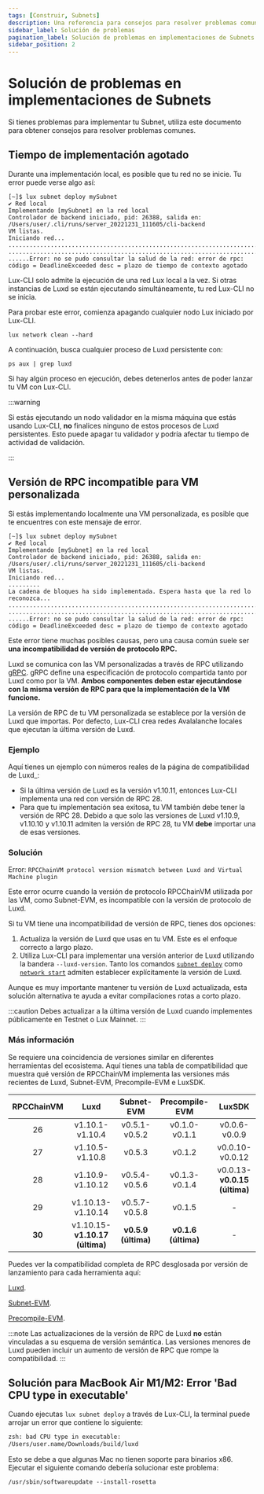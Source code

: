 ```yaml
---
tags: [Construir, Subnets]
description: Una referencia para consejos para resolver problemas comunes al implementar Subnets en Lux.
sidebar_label: Solución de problemas
pagination_label: Solución de problemas en implementaciones de Subnets
sidebar_position: 2
---
```


# Solución de problemas en implementaciones de Subnets

Si tienes problemas para implementar tu Subnet, utiliza este documento para obtener consejos para resolver problemas comunes.

## Tiempo de implementación agotado

Durante una implementación local, es posible que tu red no se inicie. Tu error puede verse algo así:

```text
[~]$ lux subnet deploy mySubnet
✔ Red local
Implementando [mySubnet] en la red local
Controlador de backend iniciado, pid: 26388, salida en: /Users/user/.cli/runs/server_20221231_111605/cli-backend
VM listas.
Iniciando red...
..................................................................................
..................................................................................
......Error: no se pudo consultar la salud de la red: error de rpc: código = DeadlineExceeded desc = plazo de tiempo de contexto agotado
```

Lux-CLI solo admite la ejecución de una red Lux local a la vez. Si otras instancias de
Luxd se están ejecutando simultáneamente, tu red Lux-CLI no se inicia.

Para probar este error, comienza apagando cualquier nodo Lux iniciado por Lux-CLI.

```shell
lux network clean --hard
```

A continuación, busca cualquier proceso de Luxd persistente con:

```shell
ps aux | grep luxd
```

Si hay algún proceso en ejecución, debes detenerlos antes de poder lanzar tu VM con Lux-CLI.

:::warning

Si estás ejecutando un nodo validador en la misma máquina que estás usando Lux-CLI, **no** finalices ninguno
de estos procesos de Luxd persistentes. Esto puede apagar tu validador y podría afectar
tu tiempo de actividad de validación.

:::

## Versión de RPC incompatible para VM personalizada

Si estás implementando localmente una VM personalizada, es posible que te encuentres con este mensaje de error.

```text
[~]$ lux subnet deploy mySubnet
✔ Red local
Implementando [mySubnet] en la red local
Controlador de backend iniciado, pid: 26388, salida en: /Users/user/.cli/runs/server_20221231_111605/cli-backend
VM listas.
Iniciando red...
.........
La cadena de bloques ha sido implementada. Espera hasta que la red lo reconozca...
..................................................................................
..................................................................................
......Error: no se pudo consultar la salud de la red: error de rpc: código = DeadlineExceeded desc = plazo de tiempo de contexto agotado
```

Este error tiene muchas posibles causas, pero una causa común suele ser **una
incompatibilidad de versión de protocolo RPC.**

Luxd se comunica con las VM personalizadas a través de RPC utilizando [gRPC](https://grpc.io/). gRPC define una
especificación de protocolo compartida tanto por Luxd como por la VM. **Ambos componentes deben estar ejecutándose
con la misma versión de RPC para que la implementación de la VM funcione.**

La versión de RPC de tu VM personalizada se establece por la versión de Luxd que importas. Por defecto,
Lux-CLI crea redes Avalalanche locales que ejecutan la última versión de Luxd.

### Ejemplo

Aquí tienes un ejemplo con números reales de la página de compatibilidad de Luxd\_:

- Si la última versión de Luxd es la versión v1.10.11, entonces Lux-CLI implementa una red con
  versión de RPC 28.
- Para que tu implementación sea exitosa, tu VM también debe tener la versión de RPC 28. Debido a que solo
  las versiones de Luxd v1.10.9, v1.10.10 y v1.10.11 admiten la versión de RPC 28,
  tu VM **debe** importar una de esas versiones.

### Solución

Error: `RPCChainVM protocol version mismatch between Luxd and Virtual Machine plugin`

Este error ocurre cuando la versión de protocolo RPCChainVM utilizada por las VM, como Subnet-EVM,
es incompatible con la versión de protocolo de Luxd.

Si tu VM tiene una incompatibilidad de versión de RPC, tienes dos opciones:

1. Actualiza la versión de Luxd que usas en tu VM. Este es el enfoque correcto a largo plazo.
2. Utiliza Lux-CLI para implementar una versión anterior de Luxd utilizando la bandera
   `--luxd-version`. Tanto los comandos [`subnet deploy`](/tooling/cli.md#subnet-deploy)
   como [`network start`](/tooling/cli.md#network-start) admiten
   establecer explícitamente la versión de Luxd.

Aunque es muy importante mantener tu versión de Luxd actualizada,
esta solución alternativa te ayuda a evitar compilaciones rotas a corto plazo.

:::caution
Debes actualizar a la última versión de Luxd cuando implementes públicamente en
Testnet o Lux Mainnet.
:::

### Más información

Se requiere una coincidencia de versiones similar en diferentes herramientas del ecosistema. Aquí tienes una tabla de compatibilidad
que muestra qué versión de RPCChainVM implementa las versiones más recientes de
Luxd, Subnet-EVM, Precompile-EVM e LuxSDK.

| RPCChainVM | Luxd              | Subnet-EVM          | Precompile-EVM      | LuxSDK |
| :--------: | :-------:                | :-------:           | :-------:           | :-------: |
| 26         | v1.10.1-v1.10.4          | v0.5.1-v0.5.2       | v0.1.0-v0.1.1       | v0.0.6-v0.0.9 |
| 27         | v1.10.5-v1.10.8          | v0.5.3              | v0.1.2              | v0.0.10-v0.0.12 |
| 28         | v1.10.9-v1.10.12         | v0.5.4-v0.5.6       | v0.1.3-v0.1.4       | v0.0.13-**v0.0.15 (última)** |
| 29         | v1.10.13-v1.10.14        | v0.5.7-v0.5.8       | v0.1.5              | -          |
| **30**     | v1.10.15-**v1.10.17 (última)**    | **v0.5.9 (última)** | **v0.1.6 (última)** | -          |

Puedes ver la compatibilidad completa de RPC desglosada por versión de lanzamiento para cada herramienta aquí:

[Luxd](https://github.com/luxdefi/luxd/blob/master/version/compatibility.json).

[Subnet-EVM](https://github.com/luxdefi/subnet-evm/blob/master/compatibility.json).

[Precompile-EVM](https://github.com/luxdefi/precompile-evm/blob/main/compatibility.json).

:::note
Las actualizaciones de la versión de RPC de Luxd **no** están vinculadas a su esquema de versión semántica. Las versiones menores de Luxd
pueden incluir un aumento de versión de RPC que rompe la compatibilidad.
:::

## Solución para MacBook Air M1/M2: Error 'Bad CPU type in executable'

Cuando ejecutas `lux subnet deploy` a través de Lux-CLI, la terminal puede arrojar un error que
contiene lo siguiente:

```zsh
zsh: bad CPU type in executable:
/Users/user.name/Downloads/build/luxd
```

Esto se debe a que algunas Mac no tienen soporte para binarios x86. Ejecutar el siguiente comando debería solucionar
este problema:

`/usr/sbin/softwareupdate --install-rosetta`
